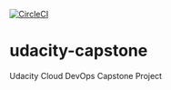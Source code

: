 [![CircleCI](https://dl.circleci.com/status-badge/img/gh/kienict/udacity-capstone/tree/main.svg?style=svg)](https://dl.circleci.com/status-badge/redirect/gh/kienict/udacity-capstone/tree/main)

# udacity-capstone
Udacity Cloud DevOps Capstone Project